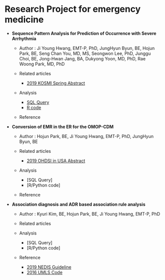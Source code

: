 # Research Project for emergency medicine
- **Sequence Pattern Analysis for Prediction of Occurrence with Severe Arrhythmia**

  * Author : Ji Young Hwang, EMT-P, PhD, JungHyun Byun, BE, Hojun Park, BE, Seng Chan You, MD, MS, Seongwon Lee, PhD, Junggu Choi, BE, Jong-Hwan Jang, BA, Dukyong Yoon, MD, PhD, Rae Woong Park, MD, PhD

  * Related articles

    * [2019 KOSMI Spring Abstract](https://github.com/ABMI/Emergency-medicine/blob/master/paper/2019%20Sequence%20Pattern%20Analysis%20for%20Prediction%20of%20Occurrence%20with%20Severe%20Arrhythmia_HWANGJIYOUNG.pdf)

  * Analysis 
    * [SQL Query](https://github.com/ABMI/Emergency-medicine/blob/master/Analysis/ECG_ViEWIII_MSSQL)
    * [R code](https://github.com/ABMI/Emergency-medicine/blob/master/Analysis/ECG_Sequences)
  
  * Reference

- **Conversion of EMR in the ER for the OMOP-CDM**

  * Author : Hojun Park, BE, Ji Young Hwang, EMT-P, PhD, JungHyun Byun, BE

  * Related articles
    * [2019 OHDSI in USA Abstract](https://github.com/ABMI/Emergency-medicine/blob/master/paper/2019%20OHDSI_Conversion%20of%20EMR%20in%20the%20ER%20for%20the%20OMOP-CDM%20in%20South%20Korea.pdf)

  * Analysis
    * [SQL Query]
    * [R/Python code]
    
  * Reference

- **Association diagnosis and ADR based association rule analysis**

  * Author : Kyuri Kim, BE, Hojun Park, BE, Ji Young Hwang, EMT-P, PhD

  * Related articles

  * Analysis
    * [SQL Query]
    * [R/Python code]
      
  * Reference
    * [2019 NEDIS Guideline](https://github.com/ABMI/Emergency-medicine/blob/master/Reference/%E2%98%85NEDIS%20Ver.3.2%20%EC%84%BC%ED%84%B0%EA%B8%89%20%EC%A7%80%EC%B9%A8%EC%84%9C(20190101%EB%B6%80%ED%84%B0%20%EC%A0%81%EC%9A%A9).pdf)
    * [2016 UMLS Code](https://github.com/ABMI/Emergency-medicine/blob/master/Reference/%EC%A3%BC%EC%A6%9D%EC%83%81%EC%BD%94%EB%93%9C%EB%AA%A9%EB%A1%9D_UMLS%20code_20161219.csv)
